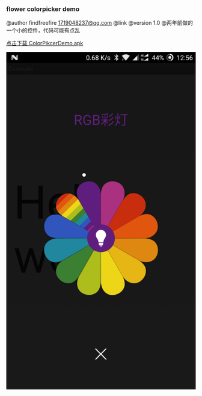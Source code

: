 ### flower colorpicker demo
@author  findfreefire <1719048237@qq.com>
@link
@version 1.0
@两年前做的一个小的控件，代码可能有点乱


[点击下载 ColorPikcerDemo.apk](http://fir.im/ColorPickerDemo) 


![Alt text](https://github.com/FindFreeFire/flower-colorpicker/blob/master/screenshots/Screenshot_20170726-005609.png)
